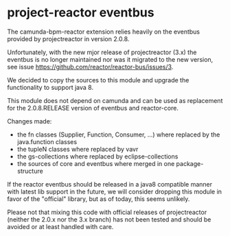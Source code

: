 # project-reactor eventbus

The camunda-bpm-reactor extension relies heavily on
the eventbus provided by projectreactor in version 2.0.8.

Unfortunately, with the new mjor release of projectreactor (3.x)
the eventbus is no longer maintained nor was it migrated to the new version,
see issue https://github.com/reactor/reactor-bus/issues/3.

We decided to copy the sources to this module and upgrade the functionality
to support java 8.

This module does not depend on camunda 
and can be used as replacement for the
2.0.8.RELEASE version of eventbus and
reactor-core.

Changes made:

- the fn classes (Supplier, Function, Consumer, ...) where replaced by the java.function classes
- the tupleN classes where replaced by vavr
- the gs-collections where replaced by eclipse-collections
- the sources of core and eventbus where merged in one package-structure

If the reactor eventbus should be released in a java8 compatible manner with latest lib support in the future,
we will consider dropping this module in favor of the "official" library, but as of today, this seems unlikely.

Please not that mixing this code with official releases of projectreactor (neither the 2.0.x nor the 3.x branch)
has not been tested and should be avoided or at least handled with care. 
